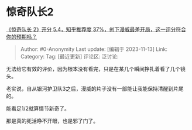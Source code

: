 # 惊奇队长2
[《惊奇队长 2》开分 5.4，知乎推荐度 37%，创下漫威最差开局，这一评分符合你的预期吗？](https://www.zhihu.com/question/629838237/answer/3285341543)

> Author: #0-Anonymity
> Last update: [编辑于 2023-11-13]
> Link:
> Category: 
> Tag: [最近更新]
> 评论区:
> 泛讨论:

无法给它有效的评价，因为根本没有看完，只是在某几个瞬间挣扎着看了几个镜头。

老实说，自从银河护卫队3之后，漫威的片子没有一部能让我能保持清醒到片尾的。

能看足1/2就算情节新奇了。

那是真的死活睁不开眼，也是邪了门了。